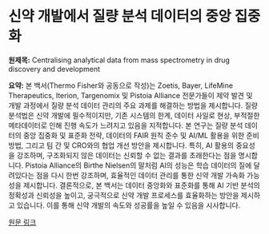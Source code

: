 # 신약 개발에서 질량 분석 데이터의 중앙 집중화

**원제목:** Centralising analytical data from mass spectrometry in drug discovery and development

**요약:** 본 백서(Thermo Fisher와 공동으로 작성)는 Zoetis, Bayer, LifeMine Therapeutics, Iterion, Targenomix 및 Pistoia Alliance 전문가들이 제약 발견 및 개발 과정에서 질량 분석 데이터 관리의 주요 과제를 해결하는 방법을 제시합니다.  질량 분석법은 신약 개발에 필수적이지만, 기존 시스템의 한계, 데이터 사일로 현상, 부적절한 메타데이터로 인해 진행 속도가 느려지고 있음을 지적합니다.  본 연구는 질량 분석 데이터의 중앙 집중화 및 표준화 전략,  데이터의 FAIR 원칙 준수 및 AI/ML 활용을 위한 준비 방법, 그리고 팀 간 및 CRO와의 협업 개선 방안을 제시합니다.  특히, AI 활용의 중요성을 강조하며,  구조화되지 않은 데이터는 신뢰할 수 없는 결과를 초래한다는 점을 명시합니다.  Pistoia Alliance의 Birthe Nielsen의 말처럼 AI의 성능은 학습 데이터의 질에 달려있다는 점을 다시 한번 강조하며,  효율적인 데이터 관리를 통한 신약 개발 가속화 가능성을 제시합니다.  결론적으로, 본 백서는  데이터 중앙화와 표준화를 통해  AI 기반 분석의 정확성과 신뢰성을 높이고,  궁극적으로 신약 개발 프로세스를 효율화하는 방안을 제시하고 있습니다.  이를 통해 신약 개발의 속도와 성공률을 높일 수 있음을 시사합니다.

[원문 링크](https://www.scientific-computing.com/white-paper/centralising-analytical-data-mass-spectrometry-drug-discovery-development)
